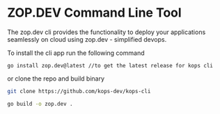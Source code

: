 # ZOP.DEV Command Line Tool

The zop.dev cli provides the functionality to deploy your applications seamlessly on 
cloud using zop.dev - simplified devops.

To install the cli app run the following command
```
go install zop.dev@latest //to get the latest release for kops cli
```

or clone the repo and build binary
```bash
git clone https://github.com/kops-dev/kops-cli

go build -o zop.dev .
```